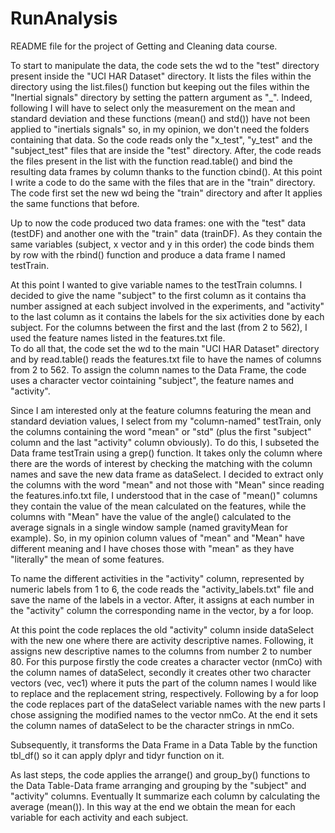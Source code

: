 # RunAnalysis
README file for the project of Getting and Cleaning data course.

To start to manipulate the data, the code sets the wd to the "test" directory present inside the "UCI HAR Dataset" directory. It lists the files within the directory using the list.files() function but keeping out the files within the "Inertial signals" directory by setting the pattern argument as "_". 
Indeed, following I will have to select only the measurement on the mean and standard deviation and these functions (mean() and std()) have not been applied to "inertials signals" so, in my opinion, we don't need the folders containing that data. 
So the code reads only the "x_test", "y_test" and the "subject_test" files that are inside the "test" directory. 
After, the code reads the files present in the list with the function read.table() and bind the resulting data frames by column thanks to the function cbind().
At this point I write a code to do the same with the files that are in the "train" directory.
The code first set the new wd being the "train" directory and after It applies the same functions that before.

Up to now the code produced two data frames: one with the "test" data (testDF) and another one with the "train" data (trainDF).
As they contain the same variables (subject, x vector and y in this order) the code binds them by row with the rbind() function and produce a data frame I named testTrain. 

At this point I wanted to give variable names to the testTrain columns.
I decided to give the name "subject" to the first column as it contains tha number assigned at each subject involved in the experiments, and "activity" to the last column as it contains the labels for the six activities done by each subject. 
For the columns between the first and the last (from 2 to 562), I used the feature names listed in the features.txt file.  
To do all that, the code set the wd to the main "UCI HAR Dataset" directory and by read.table() reads the features.txt file to have the names of columns from 2 to 562. 
To assign the column names to the Data Frame, the code uses a character vector cointaining "subject", the feature names and "activity".

Since I am interested only at the feature columns featuring the mean and standard deviation values, I select from my "column-named" testTrain, only the columns containing the word "mean" or "std" (plus the first "subject" column and the last "activity" column obviously). To do this, I subseted the Data frame testTrain using a grep() function. It takes only the column where there are the words of interest by checking the matching with the column names and save the new data frame as dataSelect.
I decided to extract only the columns with the word "mean" and not those with "Mean" since reading the features.info.txt file, I understood that in the case of "mean()" columns they contain the value of the mean calculated on the features, while the columns with "Mean" have the value of the angle() calculated to the average signals in a single window sample (named gravityMean for example). 
So, in my opinion column values of "mean" and "Mean" have different meaning and I have choses those with "mean" as they have "literally" the mean of some features.

To name the different activities in the "activity" column, represented by numeric labels from 1 to 6, the code reads the "activity_labels.txt" file and save the name of the labels in a vector. After, it assigns at each number in the "activity" column the corresponding name in the vector, by a for loop.  

At this point the code replaces the old "activity" column inside dataSelect with the new one where there are activity descriptive names. Following, it assigns new descriptive names to the columns from number 2 to number 80. For this purpose firstly the code creates a character vector (nmCo) with the column names of dataSelect, secondly it creates other two character vectors (vec, vec1) where it puts the part of the column names I would like to replace and the replacement string, respectively. Following by a for loop the code replaces part of the dataSelect variable names with the new parts I chose assigning the modified names to the vector nmCo.
At the end it sets the column names of dataSelect to be the character strings in nmCo.

Subsequently, it transforms the Data Frame in a Data Table by the function tbl_df() so it can apply dplyr and tidyr function on it.

As last steps, the code applies the arrange() and group_by() functions to the Data Table-Data frame arranging and grouping by the "subject" and "activity" columns. Eventually It summarize each column by calculating the average (mean()). In this way at the end we obtain the mean for each variable for each activity and each subject.  

